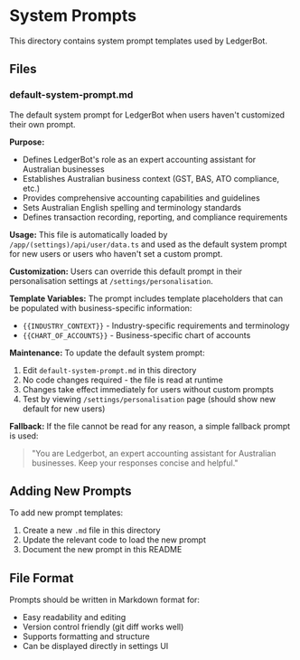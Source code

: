 # System Prompts

This directory contains system prompt templates used by LedgerBot.

## Files

### default-system-prompt.md

The default system prompt for LedgerBot when users haven't customized their own prompt.

**Purpose:**
- Defines LedgerBot's role as an expert accounting assistant for Australian businesses
- Establishes Australian business context (GST, BAS, ATO compliance, etc.)
- Provides comprehensive accounting capabilities and guidelines
- Sets Australian English spelling and terminology standards
- Defines transaction recording, reporting, and compliance requirements

**Usage:**
This file is automatically loaded by `/app/(settings)/api/user/data.ts` and used as the default system prompt for new users or users who haven't set a custom prompt.

**Customization:**
Users can override this default prompt in their personalisation settings at `/settings/personalisation`.

**Template Variables:**
The prompt includes template placeholders that can be populated with business-specific information:
- `{{INDUSTRY_CONTEXT}}` - Industry-specific requirements and terminology
- `{{CHART_OF_ACCOUNTS}}` - Business-specific chart of accounts

**Maintenance:**
To update the default system prompt:
1. Edit `default-system-prompt.md` in this directory
2. No code changes required - the file is read at runtime
3. Changes take effect immediately for users without custom prompts
4. Test by viewing `/settings/personalisation` page (should show new default for new users)

**Fallback:**
If the file cannot be read for any reason, a simple fallback prompt is used:
> "You are Ledgerbot, an expert accounting assistant for Australian businesses. Keep your responses concise and helpful."

## Adding New Prompts

To add new prompt templates:
1. Create a new `.md` file in this directory
2. Update the relevant code to load the new prompt
3. Document the new prompt in this README

## File Format

Prompts should be written in Markdown format for:
- Easy readability and editing
- Version control friendly (git diff works well)
- Supports formatting and structure
- Can be displayed directly in settings UI
